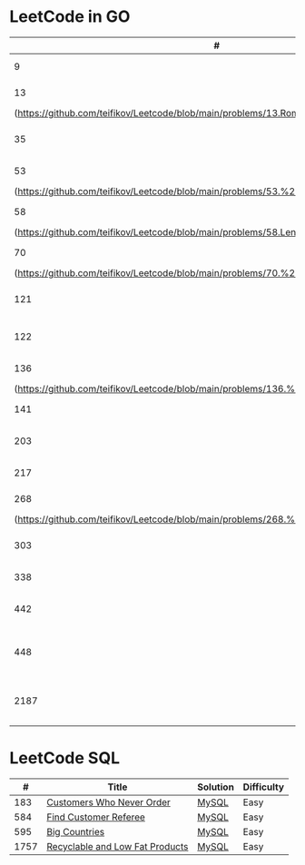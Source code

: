 LeetCode in GO
========

| #    | Title | Solution | Difficulty |
|------| ----- | -------- | ---------- |
| 9    |[Palindrome Number](https://leetcode.com/problems/palindrome-number/)|[Go](https://github.com/teifikov/Leetcode/blob/main/problems/9.%20Palindrome%20Number.go)|Easy|
| 13   |[Roman to Integer](https://leetcode.com/problems/roman-to-integer/)|[Go]
(https://github.com/teifikov/Leetcode/blob/main/problems/13.RomantoInteger.go)|Easy|
| 35   |[Search Insert Position](https://leetcode.com/problems/search-insert-position/)|[Go](https://github.com/teifikov/Leetcode/blob/main/problems/35.SearchInsertPosition.go) |Easy|
| 53   |[Maximum Subarray](https://leetcode.com/problems/maximum-subarray/)|[Go]
(https://github.com/teifikov/Leetcode/blob/main/problems/53.%20Maximum%20Subarray.go) |Medium|
| 58   |[Length of Last Word](https://leetcode.com/problems/length-of-last-word/)|[Go]
(https://github.com/teifikov/Leetcode/blob/main/problems/58.LengthofLastWord.go) |Easy|
| 70   |[Climbing Stairs](https://leetcode.com/problems/climbing-stairs/)|[Go]
(https://github.com/teifikov/Leetcode/blob/main/problems/70.%20Climbing%20Stairs.go) |Easy|
| 121  |[Best Time to Buy and Sell Stock](https://leetcode.com/problems/best-time-to-buy-and-sell-stock/)|[Go](https://github.com/teifikov/Leetcode/blob/main/problems/121.%20Best%20Time%20to%20Buy%20and%20Sell%20Stock.go)|Easy|
| 122  |[Best Time to Buy and Sell Stock II](https://leetcode.com/problems/best-time-to-buy-and-sell-stock-ii/)|[Go](https://github.com/teifikov/Leetcode/blob/main/problems/122.%20Best%20Time%20to%20Buy%20and%20Sell%20Stock%20II.go)|Medium|
| 136  |[Single Number](https://leetcode.com/problems/single-number/)|[Go]
(https://github.com/teifikov/Leetcode/blob/main/problems/136.%20Single%20Number.go)|Easy|
| 141  |[Linked List Cycle](https://leetcode.com/problems/linked-list-cycle/)|[Go](https://github.com/teifikov/Leetcode/blob/main/problems/141.%20Linked%20List%20Cycle.go)|Easy|
| 203  |[Remove Linked List Elements](https://leetcode.com/problems/remove-linked-list-elements/)|[Go](https://github.com/teifikov/Leetcode/blob/main/problems/203.%20Remove%20Linked%20List%20Elements.go)|Easy|
| 217  |[Contains Duplicate](https://leetcode.com/problems/contains-duplicate/)|[Go](https://github.com/teifikov/Leetcode/blob/main/problems/217.%20Contains%20Duplicate.go)|Easy|
| 268  |[Missing Number](https://leetcode.com/problems/missing-number/)|[Go]
(https://github.com/teifikov/Leetcode/blob/main/problems/268.%20Missing%20Number.go)|Easy|
| 303  |[Range Sum Query - Immutable](https://leetcode.com/problems/range-sum-query-immutable/)|[Go](https://github.com/teifikov/Leetcode/blob/main/problems/303.%20Range%20Sum%20Query%20-%20Immutable.go)|Easy|
| 338  |[Counting Bits](https://leetcode.com/problems/counting-bits/description/)|[Go](https://github.com/teifikov/Leetcode/blob/main/problems/338.%20Counting%20Bits.go)|Easy|
| 442  |[Find All Duplicates in an Array](https://leetcode.com/problems/find-all-duplicates-in-an-array/)|[Go](https://github.com/teifikov/Leetcode/blob/main/problems/442.%20Find%20All%20Duplicates%20in%20an%20Array.go)|Medium|
| 448  |[Find All Numbers Disappeared in an Array](https://leetcode.com/problems/find-all-numbers-disappeared-in-an-array/)|[Go](https://github.com/teifikov/Leetcode/blob/main/problems/448.%20Find%20All%20Numbers%20Disappeared%20in%20an%20Array.go)|Easy|
| 2187 |[Minimum Time to Complete Trips](https://leetcode.com/problems/minimum-time-to-complete-trips/)|[Go](https://github.com/teifikov/Leetcode/blob/main/problems/2187.%20Minimum%20Time%20to%20Complete%20Trips.go)|Medium|



LeetCode SQL
========

| #    | Title                                                                                         | Solution | Difficulty |
|------|-----------------------------------------------------------------------------------------------|---------| ---------- |
| 183  |[Customers Who Never Order](https://leetcode.com/problems/customers-who-never-order/)          |[MySQL](https://github.com/teifikov/Leetcode/blob/main/problems/183.%20Customers%20Who%20Never%20Order.sql)|Easy|
| 584  |[Find Customer Referee](https://leetcode.com/problems/find-customer-referee/)                  |[MySQL](https://github.com/teifikov/Leetcode/blob/main/problems/584.%20Find%20Customer%20Referee.sql)|Easy|
| 595  |[Big Countries](https://leetcode.com/problems/big-countries/)                                  |[MySQL](https://github.com/teifikov/Leetcode/blob/main/problems/595.%20Big%20Countries.sql)|Easy|
| 1757 |[Recyclable and Low Fat Products](https://leetcode.com/problems/recyclable-and-low-fat-products/) |[MySQL](https://github.com/teifikov/Leetcode/blob/main/problems/1757.%20Recyclable%20and%20Low%20Fat%20Products.sql)|Easy|


